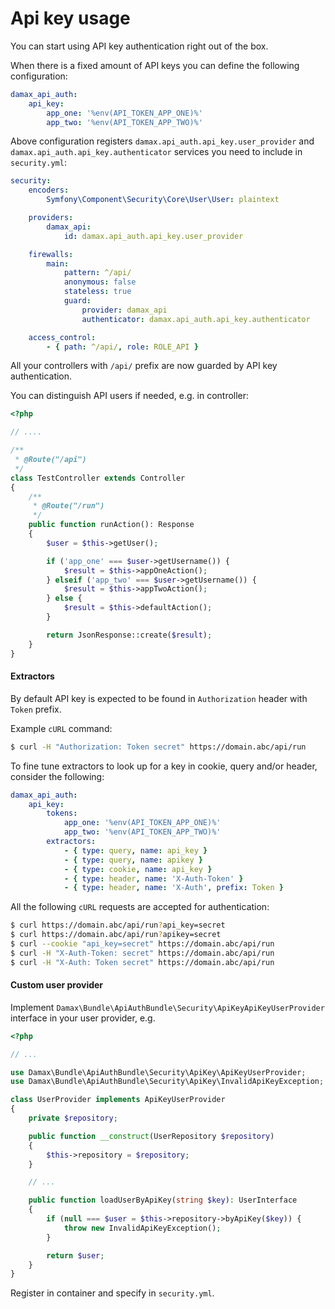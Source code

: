 # Api key usage 

You can start using API key authentication right out of the box.

When there is a fixed amount of API keys you can define the following configuration:

```yaml
damax_api_auth:
    api_key:
        app_one: '%env(API_TOKEN_APP_ONE)%'
        app_two: '%env(API_TOKEN_APP_TWO)%'
```

Above configuration registers `damax.api_auth.api_key.user_provider` and `damax.api_auth.api_key.authenticator` services you need to include in `security.yml`:

```yaml
security:
    encoders:
        Symfony\Component\Security\Core\User\User: plaintext

    providers:
        damax_api:
            id: damax.api_auth.api_key.user_provider

    firewalls:
        main:
            pattern: ^/api/
            anonymous: false
            stateless: true
            guard:
                provider: damax_api
                authenticator: damax.api_auth.api_key.authenticator

    access_control:
        - { path: ^/api/, role: ROLE_API }

```

All your controllers with `/api/` prefix are now guarded by API key authentication.

You can distinguish API users if needed, e.g. in controller:

```php
<?php

// ....

/**
 * @Route("/api")
 */
class TestController extends Controller
{
    /**
     * @Route("/run")
     */
    public function runAction(): Response
    {
        $user = $this->getUser();

        if ('app_one' === $user->getUsername()) {
            $result = $this->appOneAction();
        } elseif ('app_two' === $user->getUsername()) {
            $result = $this->appTwoAction();
        } else {
            $result = $this->defaultAction();
        }

        return JsonResponse::create($result);
    }
}
```

#### Extractors

By default API key is expected to be found in `Authorization` header with `Token` prefix.

Example `cURL` command:

```bash
$ curl -H "Authorization: Token secret" https://domain.abc/api/run
```

To fine tune extractors to look up for a key in cookie, query and/or header, consider the following:

```yaml
damax_api_auth:
    api_key:
        tokens:
            app_one: '%env(API_TOKEN_APP_ONE)%'
            app_two: '%env(API_TOKEN_APP_TWO)%'
        extractors:
            - { type: query, name: api_key }
            - { type: query, name: apikey }
            - { type: cookie, name: api_key }
            - { type: header, name: 'X-Auth-Token' }
            - { type: header, name: 'X-Auth', prefix: Token }
```

All the following `cURL` requests are accepted for authentication:

```bash
$ curl https://domain.abc/api/run?api_key=secret
$ curl https://domain.abc/api/run?apikey=secret
$ curl --cookie "api_key=secret" https://domain.abc/api/run
$ curl -H "X-Auth-Token: secret" https://domain.abc/api/run
$ curl -H "X-Auth: Token secret" https://domain.abc/api/run
```

#### Custom user provider

Implement `Damax\Bundle\ApiAuthBundle\Security\ApiKeyApiKeyUserProvider` interface in your user provider, e.g.

```php
<?php

// ...

use Damax\Bundle\ApiAuthBundle\Security\ApiKey\ApiKeyUserProvider;
use Damax\Bundle\ApiAuthBundle\Security\ApiKey\InvalidApiKeyException;

class UserProvider implements ApiKeyUserProvider
{
    private $repository;

    public function __construct(UserRepository $repository)
    {
        $this->repository = $repository;
    }

    // ...

    public function loadUserByApiKey(string $key): UserInterface
    {
        if (null === $user = $this->repository->byApiKey($key)) {
            throw new InvalidApiKeyException();
        }

        return $user;
    }
}
```

Register in container and specify in `security.yml`.
